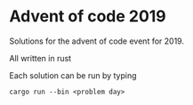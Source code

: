 # Advent of code 2019

Solutions for the advent of code event for 2019.

All written in rust

Each solution can be run by typing

```shell script
cargo run --bin <problem day>
```
